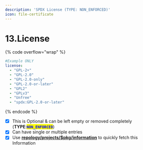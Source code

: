 ```yaml
---
description: 'SPDX License (TYPE: NON_ENFORCED)'
icon: file-certificate
---
```


# 13.License

{% code overflow="wrap" %}
```yaml
#Example ONLY
license:
  - "GPL-2+"
  - "GPL-2.0"
  - "GPL-2.0-only"
  - "GPL-2.0-or-later"
  - "GPL2"
  - "GPLv3"
  - "Unfree"
  - "spdx:GPL-2.0-or-later"
```
{% endcode %}

* [x] This is Optional & can be left empty or removed completely (**TYPE**:<mark style="color:blue;">**`NON_ENFORCED`**</mark>)
* [x] Can have single or multiple entries
* [x] Use [**repology/projects/$pkg/information**](https://repology.org/projects/) to quickly fetch this Information
